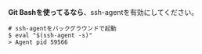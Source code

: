 **Git Bashを使ってるなら**、ssh-agentを有効にしてください。
```shell
# ssh-agentをバックグラウンドで起動
$ eval "$(ssh-agent -s)"
> Agent pid 59566
```
